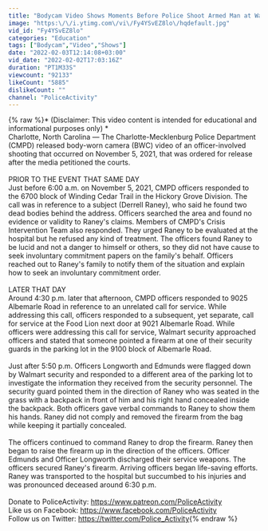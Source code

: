 ```yaml
---
title: "Bodycam Video Shows Moments Before Police Shoot Armed Man at Walmart"
image: "https:\/\/i.ytimg.com\/vi\/Fy4YSvEZ8lo\/hqdefault.jpg"
vid_id: "Fy4YSvEZ8lo"
categories: "Education"
tags: ["Bodycam","Video","Shows"]
date: "2022-02-03T12:14:08+03:00"
vid_date: "2022-02-02T17:03:16Z"
duration: "PT1M33S"
viewcount: "92133"
likeCount: "5885"
dislikeCount: ""
channel: "PoliceActivity"
---
```

{% raw %}* (Disclaimer: This video content is intended for educational and informational purposes only) *<br />Charlotte, North Carolina —  The Charlotte-Mecklenburg Police Department (CMPD) released body-worn camera (BWC) video of an officer-involved shooting that occurred on November 5, 2021, that was ordered for release after the media petitioned the courts.<br /><br />PRIOR TO THE EVENT THAT SAME DAY<br />Just before 6:00 a.m. on November 5, 2021, CMPD officers responded to the 6700 block of Winding Cedar Trail in the Hickory Grove Division. The call was in reference to a subject (Derrell Raney), who said he found two dead bodies behind the address. Officers searched the area and found no evidence or validity to Raney's claims. Members of CMPD's Crisis Intervention Team also responded. They urged Raney to be evaluated at the hospital but he refused any kind of treatment. The officers found Raney to be lucid and not a danger to himself or others, so they did not have cause to seek involuntary commitment papers on the family's behalf. Officers reached out to Raney's family to notify them of the situation and explain how to seek an involuntary commitment order.<br /><br />LATER THAT DAY<br />Around 4:30 p.m. later that afternoon, CMPD officers responded to 9025 Albemarle Road in reference to an unrelated call for service. While addressing this call, officers responded to a subsequent, yet separate, call for service at the Food Lion next door at 9021 Albemarle Road. While officers were addressing this call for service, Walmart security approached officers and stated that someone pointed a firearm at one of their security guards in the parking lot in the 9100 block of Albemarle Road.<br /><br />Just after 5:50 p.m. Officers Longworth and Edmunds were flagged down by Walmart security and responded to a different area of the parking lot to investigate the information they received from the security personnel. The security guard pointed them in the direction of Raney who was seated in the grass with a backpack in front of him and his right hand concealed inside the backpack. Both officers gave verbal commands to Raney to show them his hands. Raney did not comply and removed the firearm from the bag while keeping it partially concealed. <br /><br />The officers continued to command Raney to drop the firearm. Raney then began to raise the firearm up in the direction of the officers. Officer Edmunds and Officer Longworth discharged their service weapons. The officers secured Raney's firearm. Arriving officers began life-saving efforts. Raney was transported to the hospital but succumbed to his injuries and was pronounced deceased around 6:30 p.m.<br /><br />Donate to PoliceActivity: <a rel="nofollow" target="blank" href="https://www.patreon.com/PoliceActivity">https://www.patreon.com/PoliceActivity</a><br />Like us on Facebook: <a rel="nofollow" target="blank" href="https://www.facebook.com/PoliceActivity">https://www.facebook.com/PoliceActivity</a><br />Follow us on Twitter: <a rel="nofollow" target="blank" href="https://twitter.com/Police_Activity">https://twitter.com/Police_Activity</a>{% endraw %}
